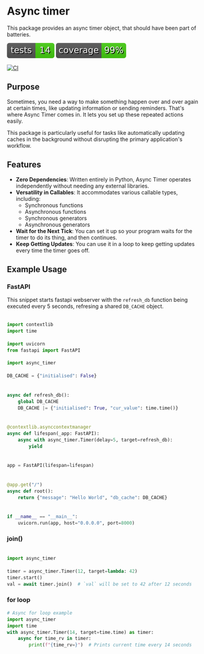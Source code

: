 # Async timer

This package provides an async timer object, that should have been part of batteries.

[![Tests](docs/badges/tests.svg)](docs/badges/tests.svg)
[![Coverage](docs/badges/coverage.svg)](docs/badges/coverage.svg)

[![CI](https://github.com/VRGhost/async-timer/actions/workflows/main.yml/badge.svg)](https://github.com/VRGhost/async-timer/actions/workflows/main.yml)

## Purpose

Sometimes, you need a way to make something happen over and over again at certain times, like updating information or sending reminders. That's where Async Timer comes in. It lets you set up these repeated actions easily.

This package is particularly useful for tasks like automatically updating caches in the background without disrupting the primary application's workflow.

## Features

* **Zero Dependencies**: Written entirely in Python, Async Timer operates independently without needing any external libraries.
* **Versatility in Callables**: It accommodates various callable types, including:
  * Synchronous functions
  * Asynchronous functions
  * Synchronous generators
  * Asynchronous generators
* **Wait for the Next Tick**: You can set it up so your program waits for the timer to do its thing, and then continues.
* **Keep Getting Updates**: You can use it in a loop to keep getting updates every time the timer goes off.

## Example Usage

### FastAPI

This snippet starts fastapi webserver with the `refresh_db` function being executed every 5 seconds, refresing a shared `DB_CACHE` object.

```python

import contextlib
import time

import uvicorn
from fastapi import FastAPI

import async_timer

DB_CACHE = {"initialised": False}


async def refresh_db():
    global DB_CACHE
    DB_CACHE |= {"initialised": True, "cur_value": time.time()}


@contextlib.asynccontextmanager
async def lifespan(_app: FastAPI):
    async with async_timer.Timer(delay=5, target=refresh_db):
        yield


app = FastAPI(lifespan=lifespan)


@app.get("/")
async def root():
    return {"message": "Hello World", "db_cache": DB_CACHE}


if __name__ == "__main__":
    uvicorn.run(app, host="0.0.0.0", port=8000)


```

### join()
```python

import async_timer

timer = async_timer.Timer(12, target=lambda: 42)
timer.start()
val = await timer.join()  # `val` will be set to 42 after 12 seconds
```

### for loop
```python
# Async for loop example
import async_timer
import time
with async_timer.Timer(14, target=time.time) as timer:
    async for time_rv in timer:
        print(f"{time_rv=}")  # Prints current time every 14 seconds

```